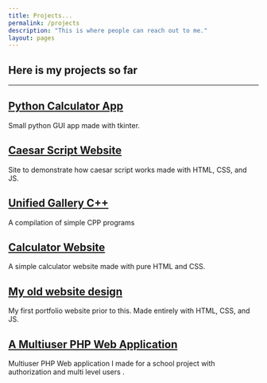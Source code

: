 ```yaml
---
title: Projects...
permalink: /projects
description: "This is where people can reach out to me."
layout: pages
---
```


## Here is my projects so far

---

## [Python Calculator App](https://github.com/eviepk12/calculator)

Small python GUI app made with tkinter.

## [Caesar Script Website]({{site.url}}/caesar-script-website/)

Site to demonstrate how caesar script works made with HTML, CSS, and JS.

## [Unified Gallery C++](https://onlinegdb.com/F1wAVc81A)

A compilation of simple CPP programs

## [Calculator Website]({{site.url}}/calculator-website/)

A simple calculator website made with pure HTML and CSS.

## [My old website design]({{site.url}}/archived-website/)

My first portfolio website prior to this. Made entirely with HTML, CSS, and JS.

## [A Multiuser PHP Web Application](https://github.com/eviepk12/multiuser-php)

Multiuser PHP Web application I made for a school project with authorization and multi level users .
